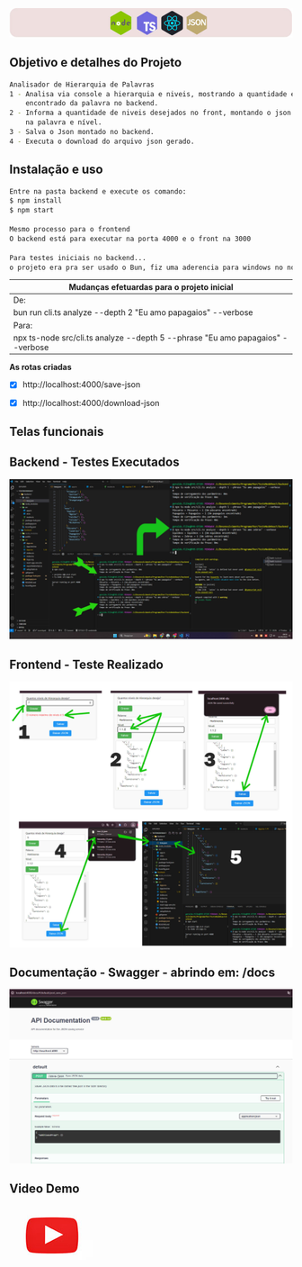 <p align="center">
  <img src="./images/logo1.jpg" alt="Logo" />
</p>

## Objetivo e detalhes do Projeto
```bash
Analisador de Hierarquia de Palavras
1 - Analisa via console a hierarquia e niveis, mostrando a quantidade e nivel
    encontrado da palavra no backend.
2 - Informa a quantidade de niveis desejados no front, montando o json com base
    na palavra e nível.
3 - Salva o Json montado no backend.
4 - Executa o download do arquivo json gerado.
```

## Instalação e uso
```bash
Entre na pasta backend e execute os comando:
$ npm install 
$ npm start

Mesmo processo para o frontend
O backend está para executar na porta 4000 e o front na 3000

Para testes iniciais no backend...
o projeto era pra ser usado o Bun, fiz uma aderencia para windows no nodejs usando o npx ts-node.
```

| Mudanças efetuardas para o projeto inicial                                     |
|--------------------------------------------------------------------------------|
| De:                                                                            |
| bun run cli.ts analyze --depth 2 "Eu amo papagaios" --verbose                  |
| Para:                                                                          |
| npx ts-node src/cli.ts analyze --depth 5 --phrase "Eu amo papagaios" --verbose |


**As rotas criadas**
- [x] http://localhost:4000/save-json
- [x] http://localhost:4000/download-json





## Telas funcionais
## Backend - Testes Executados
<img src="./images/teste1.jpg" width="800" alt="Logo" />

## Frontend - Teste Realizado
<img src="./images/teste2.jpg" width="800" alt="Logo" />

## Documentação - Swagger - abrindo em: /docs
<img src="./images/doc.jpg" width="800" alt="Logo" />

## Video Demo
[![Assista ao vídeo](./images/video2.jpg)](https://youtu.be/K_-vpvMQup0)
